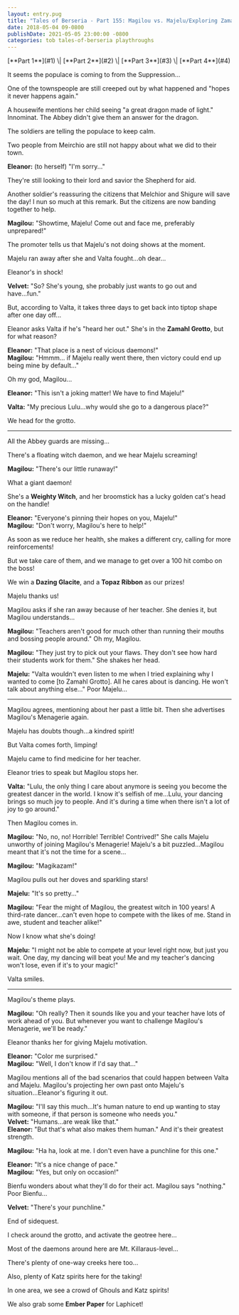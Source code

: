 ```yaml
---
layout: entry.pug
title: "Tales of Berseria - Part 155: Magilou vs. Majelu/Exploring Zamahl Grotto"
date: 2018-05-04 09-0800
publishDate: 2021-05-05 23:00:00 -0800
categories: tob tales-of-berseria playthroughs
---
```


<p class="entry-partination" markdown="1">[**Part 1**](#1) \| [**Part 2**](#2) \| [**Part 3**](#3) \| [**Part 4**](#4)</p>

<a name="1"></a>

It seems the populace is coming to from the Suppression...

One of the townspeople are still creeped out by what happened and "hopes it never happens again."

A housewife mentions her child seeing "a great dragon made of light." Innominat. The Abbey didn't give them an answer for the dragon.

The soldiers are telling the populace to keep calm.

Two people from Meirchio are still not happy about what we did to their town.

**Eleanor:** (to herself) "I'm sorry..."

They're still looking to their lord and savior the Shepherd for aid.

Another soldier's reassuring the citizens that Melchior and Shigure will save the day! I nun so much at this remark. But the citizens are now banding together to help.

**Magilou:** "Showtime, Majelu! Come out and face me, preferably unprepared!"

The promoter tells us that Majelu's not doing shows at the moment.

Majelu ran away after she and Valta fought...oh dear...

Eleanor's in shock!

**Velvet:** "So? She's young, she probably just wants to go out and have...fun."

But, according to Valta, it takes three days to get back into tiptop shape after one day off...

Eleanor asks Valta if he's "heard her out." She's in the **Zamahl Grotto**, but for what reason?

**Eleanor:** "That place is a nest of vicious daemons!"<br/>
**Magilou:** "Hmmm... if Majelu really went there, then victory could end up being mine by default..."

Oh my god, Magilou...

**Eleanor:** "This isn't a joking matter! We have to find Majelu!"

**Valta:** "My precious Lulu...why would she go to a dangerous place?"

We head for the grotto.

<a name="2"></a>

---

All the Abbey guards are missing...

There's a floating witch daemon, and we hear Majelu screaming!

**Magilou:** "There's our little runaway!"

What a giant daemon!

She's a **Weighty Witch**, and her broomstick has a lucky golden cat's head on the handle!

**Eleanor:** "Everyone's pinning their hopes on you, Majelu!"<br/>
**Magilou:** "Don't worry, Magilou's here to help!"

As soon as we reduce her health, she makes a different cry, calling for more reinforcements!

But we take care of them, and we manage to get over a 100 hit combo on the boss!

We win a **Dazing Glacite**, and a **Topaz Ribbon** as our prizes!

Majelu thanks us!

Magilou asks if she ran away because of her teacher. She denies it, but Magilou understands...

**Magilou:** "Teachers aren't good for much other than running their mouths and bossing people around." Oh my, Magilou.

**Magilou:** "They just try to pick out your flaws. They don't see how hard their students work for them." She shakes her head.

**Majelu:** "Valta wouldn't even listen to me when I tried explaining why I wanted to come [to Zamahl Grotto]. All he cares about is dancing. He won't talk about anything else..." Poor Majelu...

<a name="3"></a>

---

Magilou agrees, mentioning about her past a little bit. Then she advertises Magilou's Menagerie again.

Majelu has doubts though...a kindred spirit!

But Valta comes forth, limping!

Majelu came to find medicine for her teacher.

Eleanor tries to speak but Magilou stops her.

**Valta:** "Lulu, the only thing I care about anymore is seeing you become the greatest dancer in the world. I know it's selfish of me...Lulu, your dancing brings so much joy to people. And it's during a time when there isn't a lot of joy to go around."

Then Magilou comes in.

**Magilou:** "No, no, no! Horrible! Terrible! Contrived!" She calls Majelu unworthy of joining Magilou's Menagerie! Majelu's a bit puzzled...Magilou meant that it's not the time for a scene...

**Magilou:** "Magikazam!"

Magilou pulls out her doves and sparkling stars!

**Majelu:** "It's so pretty..."

**Magilou:** "Fear the might of Magilou, the greatest witch in 100 years! A third-rate dancer...can't even hope to compete with the likes of me. Stand in awe, student and teacher alike!"

Now I know what she's doing!

**Majelu:** "I might not be able to compete at your level right now, but just you wait. One day, my dancing will beat you! Me and my teacher's dancing won't lose, even if it's to your magic!"

Valta smiles.

<a name="4"></a>

---

Magilou's theme plays.

**Magilou:** "Oh really? Then it sounds like you and your teacher have lots of work ahead of you. But whenever you want to challenge Magilou's Menagerie, we'll be ready."

Eleanor thanks her for giving Majelu motivation.

**Eleanor:** "Color me surprised."<br/>
**Magilou:** "Well, I don't know if I'd say that..."

Magilou mentions all of the bad scenarios that could happen between Valta and Majelu. Magilou's projecting her own past onto Majelu's situation...Eleanor's figuring it out.

**Magilou:** "I'll say this much...It's human nature to end up wanting to stay with someone, if that person is someone who needs you."<br/>
**Velvet:** "Humans...are weak like that."<br/>
**Eleanor:** "But that's what also makes them human." And it's their greatest strength.

**Magilou:** "Ha ha, look at me. I don't even have a punchline for this one."

**Eleanor:** "It's a nice change of pace."<br/>
**Magilou:** "Yes, but only on occasion!"

Bienfu wonders about what they'll do for their act. Magilou says "nothing." Poor Bienfu...

**Velvet:** "There's your punchline."

End of sidequest.

I check around the grotto, and activate the geotree here...

Most of the daemons around here are Mt. Killaraus-level...

There's plenty of one-way creeks here too...

Also, plenty of Katz spirits here for the taking!

In one area, we see a crowd of Ghouls and Katz spirits!

We also grab some **Ember Paper** for Laphicet!